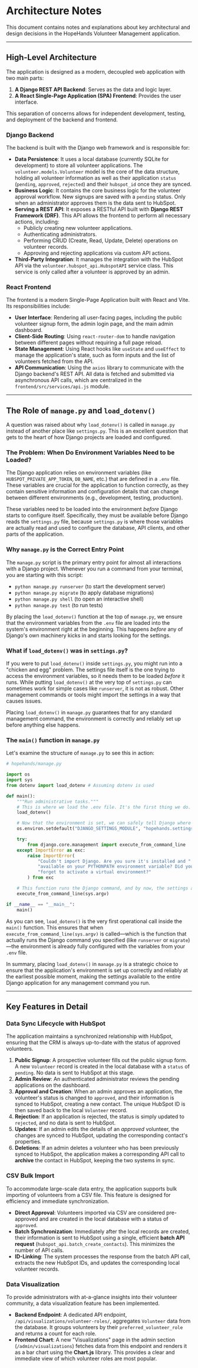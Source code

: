 # Architecture Notes

This document contains notes and explanations about key architectural and design decisions in the HopeHands Volunteer Management application.

---

## High-Level Architecture

The application is designed as a modern, decoupled web application with two main parts:

1.  **A Django REST API Backend**: Serves as the data and logic layer.
2.  **A React Single-Page Application (SPA) Frontend**: Provides the user interface.

This separation of concerns allows for independent development, testing, and deployment of the backend and frontend.

### Django Backend

The backend is built with the Django web framework and is responsible for:

-   **Data Persistence**: It uses a local database (currently SQLite for development) to store all volunteer applications. The `volunteer.models.Volunteer` model is the core of the data structure, holding all volunteer information as well as their application `status` (`pending`, `approved`, `rejected`) and their `hubspot_id` once they are synced.
-   **Business Logic**: It contains the core business logic for the volunteer approval workflow. New signups are saved with a `pending` status. Only when an administrator approves them is the data sent to HubSpot.
-   **Serving a REST API**: It exposes a RESTful API built with **Django REST Framework (DRF)**. This API allows the frontend to perform all necessary actions, including:
    -   Publicly creating new volunteer applications.
    -   Authenticating administrators.
    -   Performing CRUD (Create, Read, Update, Delete) operations on volunteer records.
    -   Approving and rejecting applications via custom API actions.
-   **Third-Party Integration**: It manages the integration with the HubSpot API via the `volunteer.hubspot_api.HubspotAPI` service class. This service is only called after a volunteer is approved by an admin.

### React Frontend

The frontend is a modern Single-Page Application built with React and Vite. Its responsibilities include:

-   **User Interface**: Rendering all user-facing pages, including the public volunteer signup form, the admin login page, and the main admin dashboard.
-   **Client-Side Routing**: Using `react-router-dom` to handle navigation between different pages without requiring a full page reload.
-   **State Management**: Using React hooks like `useState` and `useEffect` to manage the application's state, such as form inputs and the list of volunteers fetched from the API.
-   **API Communication**: Using the `axios` library to communicate with the Django backend's REST API. All data is fetched and submitted via asynchronous API calls, which are centralized in the `frontend/src/services/api.js` module.

---

## The Role of `manage.py` and `load_dotenv()`

A question was raised about why `load_dotenv()` is called in `manage.py` instead of another place like `settings.py`. This is an excellent question that gets to the heart of how Django projects are loaded and configured.

### The Problem: When Do Environment Variables Need to be Loaded?

The Django application relies on environment variables (like `HUBSPOT_PRIVATE_APP_TOKEN`, `DB_NAME`, etc.) that are defined in a `.env` file. These variables are crucial for the application to function correctly, as they contain sensitive information and configuration details that can change between different environments (e.g., development, testing, production).

These variables need to be loaded into the environment *before* Django starts to configure itself. Specifically, they must be available before Django reads the `settings.py` file, because `settings.py` is where those variables are actually read and used to configure the database, API clients, and other parts of the application.

### Why `manage.py` is the Correct Entry Point

The `manage.py` script is the primary entry point for almost all interactions with a Django project. Whenever you run a command from your terminal, you are starting with this script:

-   `python manage.py runserver` (to start the development server)
-   `python manage.py migrate` (to apply database migrations)
-   `python manage.py shell` (to open an interactive shell)
-   `python manage.py test` (to run tests)

By placing the `load_dotenv()` function at the top of `manage.py`, we ensure that the environment variables from the `.env` file are loaded into the system's environment right at the beginning. This happens *before* any of Django's own machinery kicks in and starts looking for the settings.

### What if `load_dotenv()` was in `settings.py`?

If you were to put `load_dotenv()` inside `settings.py`, you might run into a "chicken and egg" problem. The settings file itself is the one trying to access the environment variables, so it needs them to be loaded *before* it runs. While putting `load_dotenv()` at the very top of `settings.py` can sometimes work for simple cases like `runserver`, it is not as robust. Other management commands or tools might import the settings in a way that causes issues.

Placing `load_dotenv()` in `manage.py` guarantees that for any standard management command, the environment is correctly and reliably set up before anything else happens.

### The `main()` function in `manage.py`

Let's examine the structure of `manage.py` to see this in action:

```python
# hopehands/manage.py

import os
import sys
from dotenv import load_dotenv # Assuming dotenv is used

def main():
    """Run administrative tasks."""
    # This is where we load the .env file. It's the first thing we do.
    load_dotenv()

    # Now that the environment is set, we can safely tell Django where to find its settings.
    os.environ.setdefault("DJANGO_SETTINGS_MODULE", "hopehands.settings")

    try:
        from django.core.management import execute_from_command_line
    except ImportError as exc:
        raise ImportError(
            "Couldn't import Django. Are you sure it's installed and "
            "available on your PYTHONPATH environment variable? Did you "
            "forget to activate a virtual environment?"
        ) from exc

    # This function runs the Django command, and by now, the settings are available.
    execute_from_command_line(sys.argv)

if __name__ == "__main__":
    main()
```

As you can see, `load_dotenv()` is the very first operational call inside the `main()` function. This ensures that when `execute_from_command_line(sys.argv)` is called—which is the function that actually runs the Django command you specified (like `runserver` or `migrate`)—the environment is already fully configured with the variables from your `.env` file.

In summary, placing `load_dotenv()` in `manage.py` is a strategic choice to ensure that the application's environment is set up correctly and reliably at the earliest possible moment, making the settings available to the entire Django application for any management command you run.

---

## Key Features in Detail

### Data Sync Lifecycle with HubSpot
The application maintains a synchronized relationship with HubSpot, ensuring that the CRM is always up-to-date with the status of approved volunteers.

1.  **Public Signup**: A prospective volunteer fills out the public signup form. A new `Volunteer` record is created in the local database with a `status` of `pending`. No data is sent to HubSpot at this stage.
2.  **Admin Review**: An authenticated administrator reviews the pending applications on the dashboard.
3.  **Approval and Creation**: When an admin approves an application, the volunteer's status is changed to `approved`, and their information is synced to HubSpot, creating a new contact. The unique HubSpot ID is then saved back to the local `Volunteer` record.
4.  **Rejection**: If an application is rejected, the status is simply updated to `rejected`, and no data is sent to HubSpot.
5.  **Updates**: If an admin edits the details of an *approved* volunteer, the changes are synced to HubSpot, updating the corresponding contact's properties.
6.  **Deletions**: If an admin deletes a volunteer who has been previously synced to HubSpot, the application makes a corresponding API call to **archive** the contact in HubSpot, keeping the two systems in sync.

### CSV Bulk Import
To accommodate large-scale data entry, the application supports bulk importing of volunteers from a CSV file. This feature is designed for efficiency and immediate synchronization.

-   **Direct Approval**: Volunteers imported via CSV are considered pre-approved and are created in the local database with a status of `approved`.
-   **Batch Synchronization**: Immediately after the local records are created, their information is sent to HubSpot using a single, efficient **batch API request** (`hubspot_api.batch_create_contacts`). This minimizes the number of API calls.
-   **ID-Linking**: The system processes the response from the batch API call, extracts the new HubSpot IDs, and updates the corresponding local volunteer records.

### Data Visualization
To provide administrators with at-a-glance insights into their volunteer community, a data visualization feature has been implemented.

-   **Backend Endpoint**: A dedicated API endpoint, `/api/visualizations/volunteer-roles/`, aggregates `Volunteer` data from the database. It groups volunteers by their `preferred_volunteer_role` and returns a count for each role.
-   **Frontend Chart**: A new "Visualizations" page in the admin section (`/admin/visualizations`) fetches data from this endpoint and renders it as a bar chart using the **Chart.js** library. This provides a clear and immediate view of which volunteer roles are most popular.
